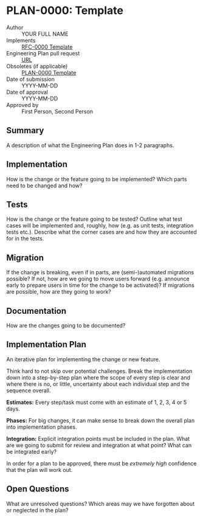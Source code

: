 # PLAN-0000: Template

<dl>
  <dt>Author</dt>
  <dd>YOUR FULL NAME</dd>

  <dt>Implements</dt>
  <dd><a href="../rfcs/0000-template.md">RFC-0000 Template</a></dd>

  <dt>Engineering Plan pull request</dt>
  <dd><a href="URL">URL</a></dd>

  <dt>Obsoletes (if applicable)</dt>
  <dd><a href="./obsolete/0000-template.md">PLAN-0000 Template</a></dd>

  <dt>Date of submission</dt>
  <dd>YYYY-MM-DD</dd>

  <dt>Date of approval</dt>
  <dd>YYYY-MM-DD</dd>

  <dt>Approved by</dt>
  <dd>First Person, Second Person</dd>
</dl>

## Summary

A description of what the Engineering Plan does in 1-2 paragraphs.

## Implementation

How is the change or the feature going to be implemented? Which parts need to be
changed and how?

## Tests

How is the change or the feature going to be tested? Outline what test cases
will be implemented and, roughly, how (e.g. as unit tests, integration tests
etc.). Describe what the corner cases are and how they are accounted for in the
tests.

## Migration

If the change is breaking, even if in parts, are (semi-)automated migrations
possible? If not, how are we going to move users forward (e.g. announce early to
prepare users in time for the change to be activated)? If migrations are
possible, how are they going to work?

## Documentation

How are the changes going to be documented?

## Implementation Plan

An iterative plan for implementing the change or new feature.

Think hard to not skip over potential challenges. Break the implementation down
into a step-by-step plan where the scope of every step is clear and where there
is no, or little, uncertainty about each individual step and the sequence
overall.

**Estimates:** Every step/task must come with an estimate of 1, 2, 3, 4 or 5
days.

**Phases:** For big changes, it can make sense to break down the overall plan
into implementation phases.

**Integration:** Explicit integration points must be included in the plan. What
are we going to submit for review and integration at what point? What can be
integrated early?

In order for a plan to be approved, there must be _extremely high_ confidence
that the plan will work out.

## Open Questions

What are unresolved questions? Which areas may we have forgotten about or
neglected in the plan?
